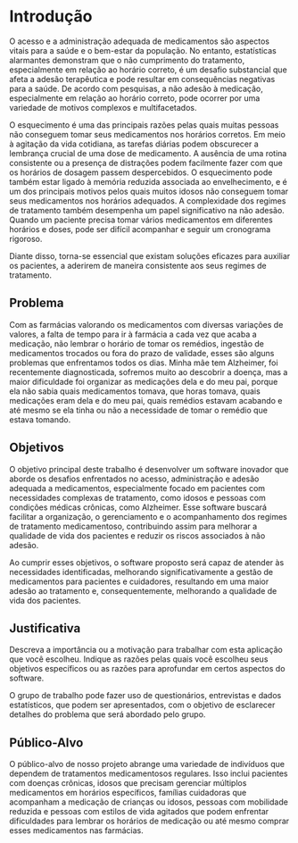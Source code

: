 # Introdução

O acesso e a administração adequada de medicamentos são aspectos vitais para a saúde e o bem-estar da população. No entanto, estatísticas alarmantes demonstram que o não cumprimento do tratamento, especialmente em relação ao horário correto, é um desafio substancial que afeta a adesão terapêutica e pode resultar em consequências negativas para a saúde. De acordo com pesquisas, a não adesão à medicação, especialmente em relação ao horário correto, pode ocorrer por uma variedade de motivos complexos e multifacetados.  

O esquecimento é uma das principais razões pelas quais muitas pessoas não conseguem tomar seus medicamentos nos horários corretos. Em meio à agitação da vida cotidiana, as tarefas diárias podem obscurecer a lembrança crucial de uma dose de medicamento. A ausência de uma rotina consistente ou a presença de distrações podem facilmente fazer com que os horários de dosagem passem despercebidos. O esquecimento pode também estar ligado à memória reduzida associada ao envelhecimento, e é  um dos principais motivos pelos quais muitos idosos não conseguem tomar seus medicamentos nos horários adequados. A complexidade dos regimes de tratamento também desempenha um papel significativo na não adesão. Quando um paciente precisa tomar vários medicamentos em diferentes horários e doses, pode ser difícil acompanhar e seguir um cronograma rigoroso. 

Diante disso, torna-se essencial que existam soluções eficazes para auxiliar os pacientes, a aderirem de maneira consistente aos seus regimes de tratamento. 

## Problema

Com as farmácias valorando os medicamentos com diversas variações de valores, a falta de tempo para ir à farmácia a cada vez que acaba a medicação, não lembrar o horário de tomar os remédios, ingestão de medicamentos trocados ou fora do prazo de validade, esses são alguns problemas que enfrentamos todos os dias. Minha mãe tem Alzheimer, foi recentemente diagnosticada, sofremos muito ao descobrir a doença, mas a maior dificuldade foi organizar as medicações dela e do meu pai, porque ela não sabia quais medicamentos tomava, que horas tomava, quais medicações eram dela e do meu pai, quais remédios estavam acabando e até mesmo se ela tinha ou não a necessidade de tomar o remédio que estava tomando. 

## Objetivos

O objetivo principal deste trabalho é desenvolver um software inovador que aborde os desafios enfrentados no acesso, administração e adesão adequada a medicamentos, especialmente focado em pacientes com necessidades complexas de tratamento, como idosos e pessoas com condições médicas crônicas, como Alzheimer. Esse software buscará facilitar a organização, o gerenciamento e o acompanhamento dos regimes de tratamento medicamentoso, contribuindo assim para melhorar a qualidade de vida dos pacientes e reduzir os riscos associados à não adesão. 
 
Ao cumprir esses objetivos, o software proposto será capaz de atender às necessidades identificadas, melhorando significativamente a gestão de medicamentos para pacientes e cuidadores, resultando em uma maior adesão ao tratamento e, consequentemente, melhorando a qualidade de vida dos pacientes. 

## Justificativa

Descreva a importância ou a motivação para trabalhar com esta aplicação que você escolheu. Indique as razões pelas quais você escolheu seus objetivos específicos ou as razões para aprofundar em certos aspectos do software.

O grupo de trabalho pode fazer uso de questionários, entrevistas e dados estatísticos, que podem ser apresentados, com o objetivo de esclarecer detalhes do problema que será abordado pelo grupo.


## Público-Alvo

O público-alvo de nosso projeto abrange uma variedade de indivíduos que dependem de tratamentos medicamentosos regulares. Isso inclui pacientes com doenças crônicas, idosos que precisam gerenciar múltiplos medicamentos em horários específicos, famílias cuidadoras que acompanham a medicação de crianças ou idosos, pessoas com mobilidade reduzida e pessoas com estilos de vida agitados que podem enfrentar dificuldades para lembrar os horários de medicação ou até mesmo comprar esses medicamentos nas farmácias. 
